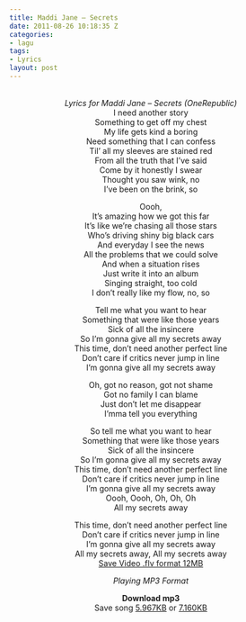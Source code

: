 ```yaml
---
title: Maddi Jane – Secrets
date: 2011-08-26 10:18:35 Z
categories:
- lagu
tags:
- Lyrics
layout: post
---
```


<p style="text-align: center"><span id="more-697"></span><br>
<em>Lyrics for Maddi Jane – Secrets (OneRepublic)</em><br>
I need another story<br>
Something to get off my chest<br>
My life gets kind a boring<br>
Need something that I can confess<br>
Til’ all my sleeves are stained red<br>
From all the truth that I’ve said<br>
Come by it honestly I swear<br>
Thought you saw wink, no<br>
I’ve been on the brink, so</p>
<p style="text-align: center">Oooh,<br>
It’s amazing how we got this far<br>
It’s like we’re chasing all those stars<br>
Who’s driving shiny big black cars<br>
And everyday I see the news<br>
All the problems that we could solve<br>
And when a situation rises<br>
Just write it into an album<br>
Singing straight, too cold<br>
I don’t really like my flow, no, so</p>
<p style="text-align: center">Tell me what you want to hear<br>
Something that were like those years<br>
Sick of all the insincere<br>
So I’m gonna give all my secrets away<br>
This time, don’t need another perfect line<br>
Don’t care if critics never jump in line<br>
I’m gonna give all my secrets away</p>
<p style="text-align: center">Oh, got no reason, got not shame<br>
Got no family I can blame<br>
Just don’t let me disappear<br>
I’mma tell you everything</p>
<p style="text-align: center">So tell me what you want to hear<br>
Something that were like those years<br>
Sick of all the insincere<br>
So I’m gonna give all my secrets away<br>
This time, don’t need another perfect line<br>
Don’t care if critics never jump in line<br>
I’m gonna give all my secrets away<br>
Oooh, Oooh, Oh, Oh, Oh<br>
All my secrets away</p>
<p style="text-align: center">This time, don’t need another perfect line<br>
Don’t care if critics never jump in line<br>
I’m gonna give all my secrets away<br>
All my secrets away, All my secrets away<br>
<a title="Download Video Clips" href="http://www.saveyoutube.com/watch?v=Z2gUYEhtBKg" target="_blank">Save Video .flv format 12MB</a></p>
<p style="text-align: center"><em>Playing MP3 Format</em></p>
<p style="text-align: center"><strong>Download mp3</strong><br>
Save song <a title="Download MP3 via 4shared" href="https://dc309.4shared.com/img/749079011/6214bd/dlink__2Fdownload_2FG2Xya1lf_3Ftsid_3D20110826-175632-5754b72a/preview.mp3" target="_blank">5.967KB</a> or <a title="Download MP3 via 4shared" href="https://dc358.4shared.com/img/751794482/e0ba4e6f/dlink__2Fdownload_2FHESp69Mt_3Ftsid_3D20110826-175720-5e1ba5f3/preview.mp3" target="_blank">7.160KB</a></p>